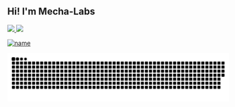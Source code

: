 ## Hi! I'm Mecha-Labs
 <div>
  <a href="https://github.com/Mecha-Labs">
  <img height="180em" src="https://github-readme-stats.vercel.app/api?username=Mecha-Labs&show_icons=true&theme=dracula&include_all_commits=true&count_private=true"/>
  <img height="180em" src="https://github-readme-stats.vercel.app/api/top-langs/?username=Mecha-Labs&layout=compact&langs_count=7&theme=dracula"/>
</div>
 
[![name](https://img.shields.io/badge/WhatsApp-25D366?style=for-the-badge&logo=whatsapp&logoColor=white)](https://wa.me/6289671522780)

![Snake animation](https://github.com/akirahx/akirahx/blob/output/github-contribution-grid-snake.svg)
 
